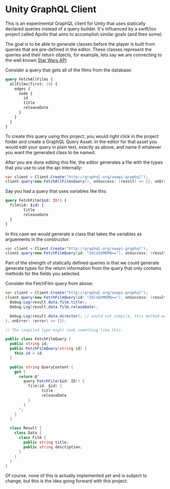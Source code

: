 Unity GraphQL Client
==========

This is an experimental GraphQL client for Unity that uses statically declared queries instead of a query builder. It's influenced by a swift/ios project called Apollo that aims to accomplish similar goals (and then some)

The goal is to be able to generate classes before the player is built from queries that are pre-defined in the editor. These classes represent the queries and their return objects, for example, lets say we are connecting to the well known [Star Wars API](http://graphql.org/swapi-graphql/)


Consider a query that gets all of the films from the database:
```graphql
query FetchAllFilms {
  allFilms(first: 10) {
    edges {
      node {
        id
        title
        releaseDate
      }
    }
  }
}
```

To create this query using this project, you would right click in the project folder and create a GraphQL Query Asset. In the editor for that asset you would edit your query in plain text, exactly as above, and name it whatever you want the generated class to be named.

After you are done editing this file, the editor generates a file with the types that you use to use the api internally:

```c#
var client = Client.Create("http://graphql.org/swapi-graphql");
client.query(new FetchAllFilmsQuery(), onSuccess: (result) => {}, onError: (error) => {});
```

Say you had a query that uses variables like this:

```graphql
query FetchFilm($id: ID!) {
  film(id: $id) {
        title
        releaseDate
  }
}
```

In this case we would generate a class that takes the variables as arguements in the constructor:

```c#
var client = Client.Create("http://graphql.org/swapi-graphql");
client.query(new FetchFilmQuery(id: "ZmlsbXM6MQ=="), onSuccess: (result) => {}, onError: (error) => {});
```

Part of the strength of statically defined queries is that we could generate generate types for the return information from the query that only contains methods for the fields you selected.

Consider the FetchFilm query from above:

```c#
var client = Client.Create("http://graphql.org/swapi-graphql");
client.query(new FetchFilmQuery(id: "ZmlsbXM6MQ=="), onSuccess: (result) => {
  Debug.Log(result.data.film.title);
  Debug.Log(result.data.film.relaseDate);

  Debug.Log(result.data.director); // would not compile, this method would not exist on the result type
}, onError: (error) => {});

// The compiled type might look something like this:

public class FetchFilmQuery {
  public string id;
  public FetchFilmQuery(string id) {
    this.id = id
  }

  public string QueryContent {
    get {
      return @"
        query FetchFilm($id: ID!) {
          film(id: $id) {
                title
                releaseDate
          }
        }
      ";
    }
  }

  class Result {
    class Data {
      class Film {
        public string title;
        public string desctiption;
      }
    }
  }
}
```

Of course, none of this is actually implemented yet and is subject to change, but this is the idea going forward with this project.


